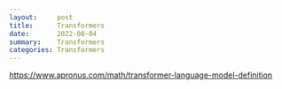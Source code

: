 ```yaml
---
layout:     post
title:      Transformers
date:       2022-08-04
summary:    Transformers
categories: Transformers
---
```

https://www.apronus.com/math/transformer-language-model-definition
